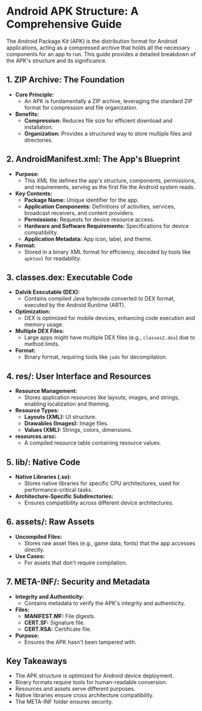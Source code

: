 # Android APK Structure: A Comprehensive Guide

The Android Package Kit (APK) is the distribution format for Android applications, acting as a compressed archive that holds all the necessary components for an app to run. This guide provides a detailed breakdown of the APK's structure and its significance.

## 1. ZIP Archive: The Foundation

* **Core Principle:**
    * An APK is fundamentally a ZIP archive, leveraging the standard ZIP format for compression and file organization.
* **Benefits:**
    * **Compression:** Reduces file size for efficient download and installation.
    * **Organization:** Provides a structured way to store multiple files and directories.

## 2. AndroidManifest.xml: The App's Blueprint

* **Purpose:**
    * This XML file defines the app's structure, components, permissions, and requirements, serving as the first file the Android system reads.
* **Key Contents:**
    * **Package Name:** Unique identifier for the app.
    * **Application Components:** Definitions of activities, services, broadcast receivers, and content providers.
    * **Permissions:** Requests for device resource access.
    * **Hardware and Software Requirements:** Specifications for device compatibility.
    * **Application Metadata:** App icon, label, and theme.
* **Format:**
    * Stored in a binary XML format for efficiency, decoded by tools like `apktool` for readability.

## 3. classes.dex: Executable Code

* **Dalvik Executable (DEX):**
    * Contains compiled Java bytecode converted to DEX format, executed by the Android Runtime (ART).
* **Optimization:**
    * DEX is optimized for mobile devices, enhancing code execution and memory usage.
* **Multiple DEX Files:**
    * Large apps might have multiple DEX files (e.g., `classes2.dex`) due to method limits.
* **Format:**
    * Binary format, requiring tools like `jadx` for decompilation.

## 4. res/: User Interface and Resources

* **Resource Management:**
    * Stores application resources like layouts, images, and strings, enabling localization and theming.
* **Resource Types:**
    * **Layouts (XML):** UI structure.
    * **Drawables (Images):** Image files.
    * **Values (XML):** Strings, colors, dimensions.
* **resources.arsc:**
    * A compiled resource table containing resource values.

## 5. lib/: Native Code

* **Native Libraries (.so):**
    * Stores native libraries for specific CPU architectures, used for performance-critical tasks.
* **Architecture-Specific Subdirectories:**
    * Ensures compatibility across different device architectures.

## 6. assets/: Raw Assets

* **Uncompiled Files:**
    * Stores raw asset files (e.g., game data, fonts) that the app accesses directly.
* **Use Cases:**
    * For assets that don't require compilation.

## 7. META-INF/: Security and Metadata

* **Integrity and Authenticity:**
    * Contains metadata to verify the APK's integrity and authenticity.
* **Files:**
    * **MANIFEST.MF:** File digests.
    * **CERT.SF:** Signature file.
    * **CERT.RSA:** Certificate file.
* **Purpose:**
    * Ensures the APK hasn't been tampered with.

## Key Takeaways

* The APK structure is optimized for Android device deployment.
* Binary formats require tools for human-readable conversion.
* Resources and assets serve different purposes.
* Native libraries ensure cross architecture compatibility.
* The META-INF folder ensures security.

